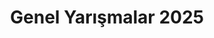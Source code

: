 ---
layout: category
headline: "(Genel Katılım) Edebiyat Yarışmaları 2025"
title: "Genel Yarışmalar 2025"
key: "genel"
subline: "Her yaştan edebiyat severin katılabileceği, <strong>edebiyat yarışmaları</strong> bu sayfada listelenmektedir."
description: "Her yaştan edebiyat severin katılabileceği, edebiyat yarışmaları bu sayfada listelenmektedir."
permalink: "genel-edebiyat-yarismalari/"
---